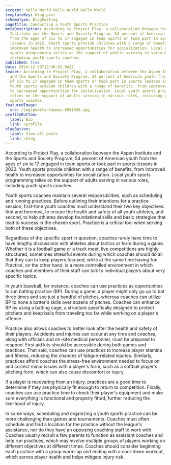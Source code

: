 ```yaml
---
excerpt: Hello World Hello World Hello World
templateKey: blog-post
schemaType: BlogPosting
pageTitle: Conducting a Youth Sports Practice
metaDescription: According to Project Play, a collaboration between the Aspen
  Institute and the Sports and Society Program, 54 percent of American youth
  from the ages of six to 17 engaged in team sports or took part in sports
  lessons in 2022. Youth sports provide children with a range of benefits, from
  improved health to increased opportunities for socialization. Local youth
  sports programming relies on the support of adults serving in various roles,
  including youth sports coaches.
published: true
date: 2024-12-29T12:36:52.842Z
teaser: According to Project Play, a collaboration between the Aspen Institute
  and the Sports and Society Program, 54 percent of American youth from the ages
  of six to 17 engaged in team sports or took part in sports lessons in 2022.
  Youth sports provide children with a range of benefits, from improved health
  to increased opportunities for socialization. Local youth sports programming
  relies on the support of adults serving in various roles, including youth
  sports coaches.
featuredImage:
  src: /img/pexels-kampus-8941650.jpg
profileButton:
  label: Bio
  link: /profile
blogButton:
  label: View all posts
  link: /blog
---
```

According to Project Play, a collaboration between the Aspen Institute and the Sports and Society Program, 54 percent of American youth from the ages of six to 17 engaged in team sports or took part in sports lessons in 2022. Youth sports provide children with a range of benefits, from improved health to increased opportunities for socialization. Local youth sports programming relies on the support of adults serving in various roles, including youth sports coaches. 

Youth sports coaches maintain several responsibilities, such as scheduling and running practices. Before outlining their intentions for a practice session, first-time youth coaches must understand their two key objectives: first and foremost, to ensure the health and safety of all youth athletes, and second, to help athletes develop foundational skills and basic strategies that lead to success in the chosen sport. Practice is a critical tool when serving both of these objectives. 

Regardless of the specific sport in question, coaches rarely have time to have lengthy discussions with athletes about tactics or form during a game. Whether it is a football game or a track meet, live competitions are highly structured, sometimes stressful events during which coaches should do all that they can to keep players focused, while at the same time having fun. Practice, on the other hand, is a more controlled environment in which coaches and members of their staff can talk to individual players about very specific topics. 

In youth baseball, for instance, coaches can use practices as opportunities to run batting practice (BP). During a game, a player might only go up to bat three times and see just a handful of pitches, whereas coaches can utilize BP to hone a batter's skills over dozens of pitches. Coaches can enhance BP by using a batting cage, a structure specifically designed to protect pitchers and keep balls from traveling too far while working on a player's offense. 

Practice also allows coaches to better look after the health and safety of their players. Accidents and injuries can occur at any time and coaches, along with officials and on-site medical personnel, must be prepared to respond. First aid kits should be accessible during both games and practices. That said, coaches can use practices to increase player stamina and fitness, reducing the chances of fatigue-related injuries. Similarly, practices afford coaches the stress-free environment needed to focus on and correct minor issues with a player's form, such as a softball player's pitching form, which can also cause discomfort or injury. 

If a player is recovering from an injury, practices are a good time to determine if they are physically fit enough to return to competition. Finally, coaches can use practice time to check their player's equipment and make sure everything is functional and properly fitted, further reducing the likelihood of injury. 

In some ways, scheduling and organizing a youth sports practice can be more challenging than games and tournaments. Coaches must often schedule and find a location for the practice without the league's assistance, nor do they have an opposing coaching staff to work with. Coaches usually recruit a few parents to function as assistant coaches and help run practices, which may involve multiple groups of players working on different objectives at different times. Coaches should consider beginning each practice with a group warm-up and ending with a cool-down workout, which serves player health and helps mitigate injury risk.